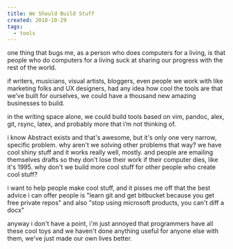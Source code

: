 ```yaml
---
title: We Should Build Stuff
created: 2018-10-29
tags:
  - tools
---
```


one thing that bugs me, as a person who does computers for a living, is that people who do computers for a living suck at sharing our progress with the rest of the world.

if writers, musicians, visual artists, bloggers, even people we work with like marketing folks and UX designers, had any idea how cool the tools are that we’ve built for ourselves, we could have a thousand new amazing businesses to build.

in the writing space alone, we could build tools based on vim, pandoc, alex, git, rsync, latex, and probably more that i’m not thinking of.

i know Abstract exists and that's awesome, but it's only one very narrow, specific problem. why aren't we solving other problems that way? we have cool shiny stuff and it works really well, mostly. and people are emailing themselves drafts so they don't lose their work if their computer dies, like it's 1995. why don't we build more cool stuff for other people who create cool stuff?

i want to help people make cool stuff, and it pisses me off that the best advice i can offer people is "learn git and get bitbucket because you get free private repos" and also "stop using microsoft products, you can't diff a docx"

anyway i don't have a point, i'm just annoyed that programmers have all these cool toys and we haven't done anything useful for anyone else with them, we've just made our own lives better.
